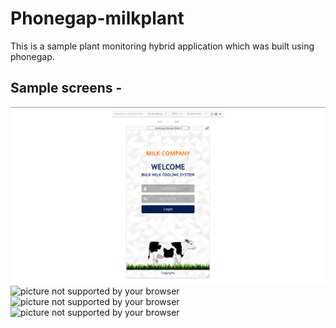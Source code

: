 # Phonegap-milkplant

This is a sample plant monitoring hybrid application which was built using phonegap. 

## Sample screens - 
<img src="images/img1.png" alt="picture not supported by your browser" />
<img src="mages/img2.png" alt="picture not supported by your browser"  />
<img src="mages/img3.png" alt="picture not supported by your browser"  />
<img src="mages/img4.png" alt="picture not supported by your browser"  />
